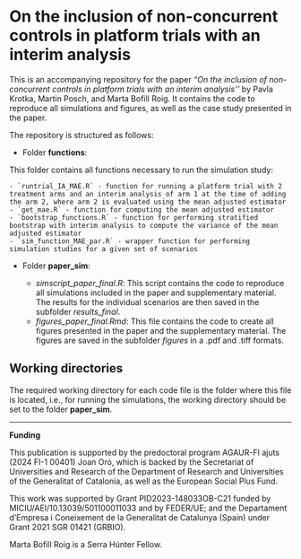 On the inclusion of non-concurrent controls in platform trials with an
interim analysis
================

This is an accompanying repository for the paper *“On the inclusion of
non-concurrent controls in platform trials with an interim analysis’’*
by Pavla Krotka, Martin Posch, and Marta Bofill Roig. It contains the
code to reproduce all simulations and figures, as well as the case study
presented in the paper.
<!-- "[On the inclusion of non-concurrent controls in platform trials with an interim analysis](https://arxiv.org)". -->

The repository is structured as follows:

- Folder **functions**:

This folder contains all functions necessary to run the simulation
study:

    - `runtrial_IA_MAE.R` - function for running a platform trial with 2 treatment arms and an interim analysis of arm 1 at the time of adding the arm 2, where arm 2 is evaluated using the mean adjusted estimator
    - `get_mae.R` - function for computing the mean adjusted estimator
    - `bootstrap_functions.R` - function for performing stratified bootstrap with interim analysis to compute the variance of the mean adjusted estimator
    - `sim_function_MAE_par.R` - wrapper function for performing simulation studies for a given set of scenarios

- Folder **paper_sim**:

  - *simscript_paper_final.R*: This script contains the code to
    reproduce all simulations included in the paper and supplementary
    material. The results for the individual scenarios are then saved in
    the subfolder *results_final*.
  - *figures_paper_final.Rmd*: This file contains the code to create all
    figures presented in the paper and the supplementary material. The
    figures are saved in the subfolder *figures* in a .pdf and .tiff
    formats.

## Working directories

The required working directory for each code file is the folder where
this file is located, i.e., for running the simulations, the working
directory should be set to the folder **paper_sim**.

------------------------------------------------------------------------

**Funding**

This publication is supported by the predoctoral program AGAUR-FI ajuts
(2024 FI-1 00401) Joan Oró, which is backed by the Secretariat of
Universities and Research of the Department of Research and Universities
of the Generalitat of Catalonia, as well as the European Social Plus
Fund.

This work was supported by Grant PID2023-148033OB-C21 funded by
MICIU/AEI/10.13039/501100011033 and by FEDER/UE; and the Departament
d’Empresa i Coneixement de la Generalitat de Catalunya (Spain) under
Grant 2021 SGR 01421 (GRBIO).

Marta Bofill Roig is a Serra Húnter Fellow.
